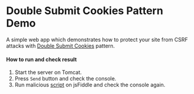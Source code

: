 # Double Submit Cookies Pattern Demo

A simple web app which demonstrates how to protect your site from CSRF attacks with [Double Submit Cookies](https://www.owasp.org/index.php/Cross-Site_Request_Forgery_(CSRF)_Prevention_Cheat_Sheet#Double_Submit_Cookies) pattern.

#### How to run and check result

1. Start the server on Tomcat.
2. Press `Send` button and check the console.
3. Run malicious [script](http://jsfiddle.net/krasnyanskiy/33tw4wnj) on jsFiddle and check the console again.
